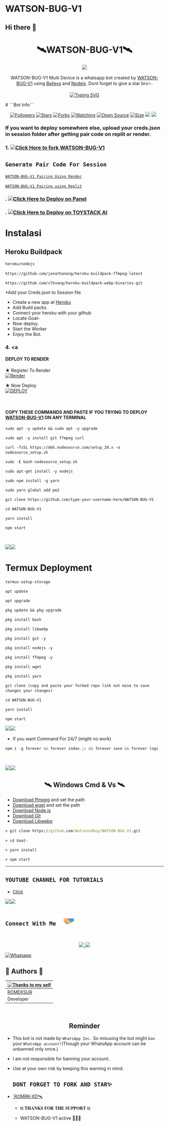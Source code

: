 # WATSON-BUG-V1
   ## Hi there 👋

<h1 align="center">🛰️WATSON-BUG-V1🛰️<br></h1>
<p align="center">
<img src="https://telegra.ph/file/b7ae2db82899be94fb9c0.jpg" />
</p>

<p align="center">
WATSON-BUG-V1 Multi Device is a whatsapp bot created by <a href="https://github.com/watsonxdboy" target="_blank">WATSON-BUG-V1</a> using <a href="https://github.com/adiwajshing/Baileys" target="_blank">Baileys</a> and <a href="https://github.com/nodejs" target="_blank">Nodejs</a>. Dont forget to give a star bro⭐.
</p>
<p align="center">
  <a href="https://git.io/typing-svg"><img src="https://readme-typing-svg.demolab.com?font=EB+Garamond&weight=800&size=28&duration=4000&pause=1000&random=false&width=435&lines=+WATSON+BUG+V1+WHATSAPP+CRASH+BOT;DEVELOPED+BY+WATSON+XD;REALESE+DATE+5%2F7%2F2024." alt="Typing SVG" /></a>
</p>
# ```Bot Info```
<p align="center">
<a href="https://github.com/watsonxdboy/followers"><img title="Followers" src="https://img.shields.io/github/followers/WATSON-BUG-V1-?color=red&style=flat-square"></a>
<a href="https://github.com/Watsonxdboy/WATSON-BUG-V1/stargazers/"><img title="Stars" src="https://img.shields.io/github/stars/watsonxdboy/WATSON-BUG-V1?color=blue&style=flat-square"></a>
<a href="https://github.com/watsonxdboy/WATSON-BUG-V1/network/members"><img title="Forks" src="https://img.shields.io/github/forks/watsonxdboy/WATSON-BUG-V1?color=red&style=flat-square"></a>
<a href="https://github.com/watsonxdboy/WATSON-BUG-V1/watchers"><img title="Watching" src="https://img.shields.io/github/watchers/watsonxdboy/WATSON-BUG-V1?label=Watchers&color=blue&style=flat-square"></a>
<a href="https://github.com/watsonxdboy/WATSON-BUG-V1"><img title="Open Source" src="https://img.shields.io/badge/Author-watsonxdboy%20Bot%20Inc.-red?v=103"></a>
<a href="https://github.com/watsonxdboy/WATSON-BUG-V1/"><img title="Size" src="https://img.shields.io/github/repo-size/watsonxdboy/WATSON-BUG-V1?style=flat-square&color=green"></a>
<a href="https://hits.seeyoufarm.com"><img src="https://hits.seeyoufarm.com/api/count/incr/badge.svg?url=https%3A%2F%2Fgithub.com%2watsonxdboy%2FBLACK WATSON-BUG-V1&count_bg=%2379C83D&title_bg=%23555555&icon=probot.svg&icon_color=%2300FF6D&title=hits&edge_flat=false"/></a>
<a href="https://github.com/watsonxdboy/WATSON-BUG-V1/graphs/commit-activity"><img height="20" src="https://img.shields.io/badge/Maintained%3F-yes-green.svg"></a>&nbsp;&nbsp;


### If you want to deploy somewhere else, upload your creds.json in session folder after getting pair code on replit or render. 

### 1. <a href="https://github.com/watsonxdboy/WATSON-BUG-V1/fork"><img src="https://img.shields.io/badge/FORK-blue" alt="Click Here to fork WATSON-BUG-V1" width="70"></a>
## `Generate Pair Code For Session`
 
[`WATSON-BUG-V1 Pairing Using Render`](https://badboi.onrender.com/)

[`WATSON-BUG-V1 Pairing using Replit`](https://replit.com/@samjame088/Xeon-PairCode-1)


### . <a href="https://pylexnodes.net"><img src="https://img.shields.io/badge/DEPLOY ON PANEL-black" alt="Click Here to Deploy on Panel" width="120"></a>

### . <a href="https://dashboard.toystack.ai/login"><img src="https://img.shields.io/badge/DEPLOY ON TOYSTACK AI -black" alt="Click Here to Deploy on TOYSTACK AI" width="120"></a>

# Instalasi
## Heroku Buildpack
```bash
heroku/nodejs
```
```
https://github.com/jonathanong/heroku-buildpack-ffmpeg-latest
```
```
https://github.com/clhuang/heroku-buildpack-webp-binaries.git
```

*Add your Creds.json to Session file
* Create a new app at [Heroku](https://id.heroku.com/login)
* Add Build packs
* Connect your heroku with your github
* Locate Goat-
* Now deploy.
* Start the Worker
* Enjoy the Bot.
  
### 4. <a 
#### DEPLOY TO RENDER

 ★ Register To Render 
    <br>
<a href='https://dashboard.render.com/register' target="_blank"><img alt='Render' src='https://img.shields.io/badge/CREATE-h?color=black&style=for-the-badge&logo=render' width="96.35" height="28"/></a></p>

★ Now Deploy
    <br>
<a href='https://dashboard.render.com/select-repo?type=web' target="_blank"><img alt='DEPLOY' src='https://img.shields.io/badge/DEPLOY -h?color=black&style=for-the-badge&logo=render' width="96.35" height="28"/></a></p>

</br>

#### COPY THESE COMMANDS AND PASTE IF YOU TRYING TO DEPLOY [WATSON-BUG-V1](https://github.com/watsonxdboy/WATSON-BUG-V1) ON ANY TERMINAL
```
sudo apt -y update && sudo apt -y upgrade
```
```
sudo apt -y install git ffmpeg curl
```
```
curl -fsSL https://deb.nodesource.com/setup_20.x -o nodesource_setup.sh
```
```
sudo -E bash nodesource_setup.sh
```
```
sudo apt-get install -y nodejs
```
```
sudo npm install -g yarn
```
```
sudo yarn global add pm2
```
```
git clone https://github.com/type-your-username-here/WATSON-BUG-V1
```
```
cd WATSON-BUG-V1
```
```
yarn install
```
```
npm start
```
 


</br>
 

<a><img src='https://i.imgur.com/LyHic3i.gif'/></a><a><img src='https://i.imgur.com/LyHic3i.gif'/></a>
# Termux Deployment
```
termux-setup-storage
```
```
apt update
```
```
apt upgrade
```
```
pkg update && pkg upgrade
```
```
pkg install bash
```
```
pkg install libwebp
```
```
pkg install git -y
```
```
pkg install nodejs -y
```
```
pkg install ffmpeg -y 
```
```
pkg install wget
```
```
pkg install yarn
```
```
git clone (copy and paste your forked repo link not mine to save changes your changes) 
```
```
cd WATSON-BUG-V1
```
```
yarn install
```
```
npm start
```
<a><img src='https://i.imgur.com/LyHic3i.gif'/></a><a><img src='https://i.imgur.com/LyHic3i.gif'/></a>
- If you want Command For 24/7 (might no work) 
```js
npm i -g forever && forever index.js && forever save && forever logs
```
<br>

<a><img src='https://i.imgur.com/LyHic3i.gif'/></a><a><img src='https://i.imgur.com/LyHic3i.gif'/></a>
<br>
<h2 align="center"> 🛰️ Windows Cmd & Vs 🛰️ </h2>

- [Download ffmpeg](https://ffmpeg.org/download.html#build-windows) and set the path
- [Download wget](https://eternallybored.org/misc/wget/releases/) and set the path
- [Download Node.js](https://nodejs.org/en/download/)
- [Download Git](https://git-scm.com/downloads)
- [Download Libwebp](https://developers.google.com/speed/webp/download)

```cmd
> git clone https://github.com/Watsonxdboy/WATSON-BUG-V1.git
```
```
> cd Goat-
```
```
> yarn install
```
```
> npm start
```


-------
## ```YOUTUBE CHANNEL FOR TUTORIALS```

 - [ Click ](https://youtube.com/@WATSON_TECH)

<a><img src='https://i.imgur.com/LyHic3i.gif'/></a><a><img src='https://i.imgur.com/LyHic3i.gif'/></a>

## ```Connect With Me```<img src="https://github.com/0xAbdulKhalid/0xAbdulKhalid/raw/main/assets/mdImages/handshake.gif" width ="80"></h1> 
 <br> 
<p align="center">
<a href="https://wa.me/263789622747"><img src="https://img.shields.io/badge/Contact WATSON-25D366?style=for-the-badge&logo=whatsapp&logoColor=white" />
<a href="https://whatsapp.com/channel/0029VajjzuB9sBI890YffB1b"><img src="https://img.shields.io/badge/Join Official Channel-25D366?style=for-the-badge&logo=whatsapp&logoColor=white" />
   
<a href='https://chat.whatsapp.com/E0a2bl9wHYlCHuL35WBR88' target="_blank"><img alt='Whatsapp' src='https://img.shields.io/badge/OFFICIAL-GC-h?color=black&style=for-the-badge&logo=whatsapp' width="96.35" height="28"/></a></p>

## 🎯 Authors 🎯
  <div align="center">
  
| [![Thanks to my self](https://github.com/Watsonxdboy/WATSON-BUG-V1.png?size=150)](https://github.com/watsonxdboy) |
|----|
| [ ROMEKSUR](https://github.com/) |
|  Developer |

  </div>
  <div align="center">
  

  </div>
   
  </br> 

<h2 align="center">  Reminder
</h2>
   
- This bot is not made by `WhatsApp Inc.` So misusing the bot might `ban` your `WhatsApp account!`(Though your WhatsApp account can be unbanned only once.)
- I am not responsible for banning your account.
- Use at your own risk by keeping this warning in mind.
 
  
  
   ## `DONT FORGET TO FORK AND STAR✨`

* [`ROMRK-XD🛰️](https://github.com/)

 
  * ⧉ 𝐓𝐇𝐀𝐍𝐊𝐒 𝐅𝐎𝐑 𝐓𝐇𝐄 𝐒𝐔𝐏𝐏𝐎𝐑𝐓 ⧉
  
  * WATSON-BUG-V1 active 🧬✅🫡
  
